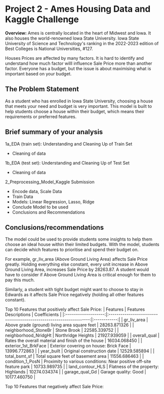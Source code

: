 # Project 2 - Ames Housing Data and Kaggle Challenge

**Overview:**
Ames is centrally located in the heart of Midwest and lowa. It also houses the world-renowned lowa State University. Iowa State University of Science and Technology's ranking in the 2022-2023 edition of Best Colleges is National Universities, #127.

Houses Prices are affected by many factors. It is hard to identify and understand how much factor willl influence Sale Price more than another factor. Everyone has a budget, but the issue is about maximising what is important based on your budget. 

## The Problem Statement

As a student who has enrolled in Iowa State University, choosing a house that meets your need and budget is very important. This model is built to help students choose a house within their budget, which means their requirements or preferred features. 

## Brief summary of your analysis

1a_EDA (train set): Understanding and Cleaning Up of Train Set
   - Cleaning of data

1b_EDA (test set): Understanding and Cleaning Up of Test Set
   - Cleaning of data

2_Preprocessing_Model_Kaggle Submission
   - Encode data, Scale Data
   - Train Data
   - Models: Linear Regression, Lasso, Ridge
   - Conclude Model to be used
   - Conclusions and Recommendations


## Conclusions/recommendations
The model could be used to provide students some insights to help them choose an ideal house within their limited budgets.
With the model, students can decide which features to prioritise and spend their budget on. 

For example, gr_liv_area (Above Ground Living Area) affects Sale Price greatly. Holding everything else constant, every unit increase in Above Ground Living Area, increases Sale Price by 28263.87. A student would have to consider if Above Ground Living Area is critical enough for them to pay this much.

Similarly, a student with tight budget might want to choose to stay in Edwards as it affects Sale Price negatively (holding all other features constant).

Top 10 Features that positively affect Sale Price:
|       Features       |                         Features Descriptions                        | Coefficients |
|:--------------------:|:--------------------------------------------------------------------:|:------------:|
|      gr_liv_area     |             Above grade (ground) living area square feet             | 28263.871326 |
| neighborhood_StoneBr |                              Stone Brook                             | 22585.339752 |
| neighborhood_NridgHt |                          Northridge Heights                          | 21927.939059 |
|     overall_qual     |          Rates the overall material and finish of the house          | 16034.068450 |
| exterior_1st_BrkFace |                Exterior covering on house: Brick Face                | 13996.772863 |
|      year_built      |                      Original construction date                      | 12529.585894 |
|     total_bsmt_sf    |                  Total square feet of basement area                  | 11556.686463 |
|   condition_1_PosN   | Proximity to various conditions: Near positive off-site feature park | 10733.989735 |
|   land_contour_HLS   |                  Flatness of the property: Highlands                 | 10274.034374 |
|    garage_qual_Gd    |                         Garage quality: Good                         | 10177.460750 |


Top 10 Features that negatively affect Sale Price:
